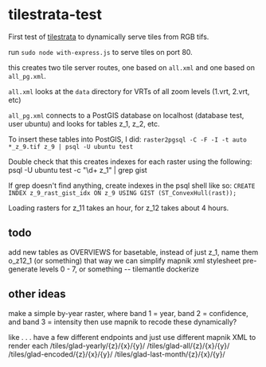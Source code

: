 # tilestrata-test

First test of [tilestrata](https://github.com/naturalatlas/tilestrata) to dynamically serve tiles from RGB tifs.

run `sudo node with-express.js` to serve tiles on port 80.

this creates two tile server routes, one based on `all.xml` and one based on `all_pg.xml`.

`all.xml` looks at the `data` directory for VRTs of all zoom levels (1.vrt, 2.vrt, etc)

`all_pg.xml` connects to a PostGIS database on localhost (database test, user ubuntu) and looks for tables z_1, z_2, etc.

To insert these tables into PostGIS, I did:
`raster2pgsql -C -F -I -t auto *_z_9.tif z_9 | psql -U ubuntu test`

Double check that this creates indexes for each raster using the following:
psql -U ubuntu test -c "\d+ z_1" | grep gist

If grep doesn't find anything, create indexes in the psql shell like so:
`CREATE INDEX z_9_rast_gist_idx ON z_9 USING GIST (ST_ConvexHull(rast));`

Loading rasters for z_11 takes an hour, for z_12 takes about 4 hours.

## todo
add new tables as OVERVIEWS for basetable, instead of just z_1, name them o_z12_1 (or something)
that way we can simplify mapnik xml stylesheet
pre-generate levels 0 - 7, or something -- tilemantle
dockerize

## other ideas
make a simple by-year raster, where band 1 = year, band 2 = confidence, and band 3 = intensity
then use mapnik to recode these dynamically?

like . . . have a few different endpoints and just use different mapnik XML to render each
	/tiles/glad-yearly/{z}/{x}/{y}/
	/tiles/glad-all/{z}/{x}/{y}/
	/tiles/glad-encoded/{z}/{x}/{y}/
	/tiles/glad-last-month/{z}/{x}/{y}/
